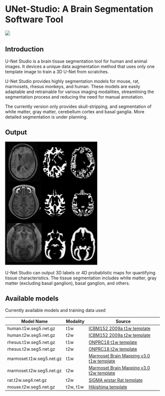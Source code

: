 # UNet-Studio: A Brain Segmentation Software Tool 
 
<img src="https://user-images.githubusercontent.com/275569/233228920-b0bee64b-8bc1-4d56-b139-0dea185f8777.png" width="400"/>


## Introduction

U-Net Studio is a brain tissue segmentation tool for  human and animal images. It devices a unique data augmentation method that uses only one template image to train a 3D U-Net from scratches.

U-Net Studio provides highly segmentation models for mouse, rat, marmosets, rhesus monkeys, and human. These models are easily adaptable and retrainable for various imaging modalities, streamlining the segmentation process and reducing the need for manual annotation.

The currently version only provides skull-stripping, and segmentation of white matter, gray matter, cerebellum cortex and basal ganglia. More detailed segmentation is under planning. 

## Output

<img src="images/examples3.png" width="300"/>

U-Net Studio can output 3D labels or 4D probablistic maps for quantifying tissue characteristics. The tissue segmentation includes white matter, gray matter (excluding basal ganglion), basal ganglion, and others.

## Available models

Currently available models and training data used

| Model Name | Modality | Source |
|------------|----------|--------|
| human.t1w.seg5.net.gz      | t1w      | [ICBM152 2009a t1w template](https://www.bic.mni.mcgill.ca/ServicesAtlases/ICBM152NLin2009) | 
| human.t2w.seg5.net.gz      | t2w      | [ICBM152 2009a t2w template](https://www.bic.mni.mcgill.ca/ServicesAtlases/ICBM152NLin2009) | 
| rhesus.t1w.seg5.net.gz     | t1w      | [ONPRC18 t1w template](https://pubmed.ncbi.nlm.nih.gov/33137475/) | 
| rhesus.t2w.seg5.net.gz     | t2w      | [ONPRC18 t2w template](https://pubmed.ncbi.nlm.nih.gov/33137475/) | 
| marmoset.t1w.seg5.net.gz     | t1w      | [Marmoset Brain Mapping v3.0 t1w template](https://www.sciencedirect.com/science/article/pii/S1053811920311058)| 
| marmoset.t2w.seg5.net.gz     | t2w      | [Marmoset Brain Mapping v3.0 t2w template](https://www.sciencedirect.com/science/article/pii/S1053811920311058)| 
| rat.t2w.seg4.net.gz | t2w | [SIGMA wistar Rat template](https://www.nitrc.org/projects/sigma_template) | 
| mouse.t2w.seg5.net.gz | t2w, t1w | [Hikishima template](https://pubmed.ncbi.nlm.nih.gov/28273899/) | 

